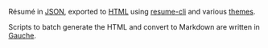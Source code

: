 Résumé in [JSON](https://jsonresume.org/), exported to [HTML](http://philipchu.com) using [resume-cli](https://github.com/jsonresume/resume-cli) and various [themes](https://jsonresume.org/themes/).

Scripts to batch generate the HTML and convert to Markdown are written in [Gauche](https://practical-scheme.net/gauche/).
